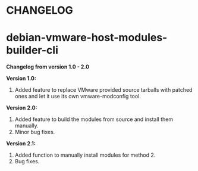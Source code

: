 # CHANGELOG

# debian-vmware-host-modules-builder-cli

**Changelog from version 1.0 - 2.0**

**Version 1.0:**
1. Added feature to replace VMware provided source tarballs with patched ones and
    let it use its own vmware-modconfig tool.

**Version 2.0:**
1. Added feature to build the modules from source and install them manually.
2. Minor bug fixes.

**Version 2.1:**
1. Added function to manually install modules for method 2.
2. Bug fixes.
